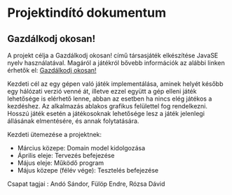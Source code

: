 # Projektindító dokumentum

## Gazdálkodj okosan!

A projekt célja a Gazdálkodj okosan! című társasjáték elkészítése JavaSE nyelv használatával.
Magáról a  játékról bővebb információk az alábbi linken érhetők el:
[Gazdálkodj okosan!](http://retronom.hu/files/images/kepek/eredeti/92/Dazdalkodj_jatekszabaly_ujabb.jpg)

Kezdeti cél az egy gépen való játék implementálása, aminek helyét később egy hálózati verzió venné át,
illetve ezzel együtt a gép elleni játék lehetősége is elérhető lenne, abban az esetben ha nincs elég
játékos a kezdéshez. Az alkalmazás ablakos grafikus felülettel fog rendelkezni. Hosszú játék esetén a
játékosoknak lehetősége lesz a játék jelenlegi állásának elmentésére, és annak folytatására.

Kezdeti ütemezése a projektnek:
  * Március közepe: Domain model kidolgozása
  * Április eleje: Tervezés befejezése
  * Május eleje: Működő program
  * Május közepe (félév vége): Tesztelés befejezése

Csapat tagjai : Andó Sándor, Fülöp Endre, Rózsa Dávid
